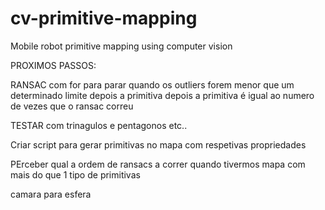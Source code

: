 # cv-primitive-mapping
Mobile robot primitive mapping using computer vision


PROXIMOS PASSOS:

RANSAC com for para parar quando os outliers forem menor que um determinado limite depois a primitiva
depois a primitiva é igual ao numero de vezes que o ransac correu

TESTAR com trinagulos e pentagonos etc..

Criar script para gerar primitivas no mapa com respetivas propriedades

PErceber qual a ordem de ransacs a correr quando tivermos mapa com mais do que 1  tipo de primitivas

camara para esfera